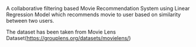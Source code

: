 A collaborative filtering based Movie Recommendation System using Linear Regression Model which recommends movie to user based on similarity between two users.

The dataset has been taken from Movie Lens Dataset(https://grouplens.org/datasets/movielens/)
